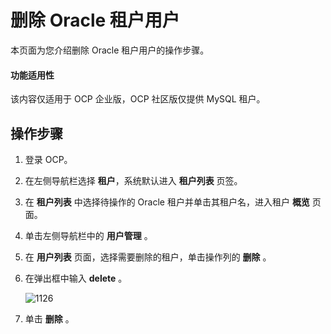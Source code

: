 # 删除 Oracle 租户用户

本页面为您介绍删除 Oracle 租户用户的操作步骤。

<main id="notice" type='notice'>
<h4>功能适用性</h4>
<p>该内容仅适用于 OCP 企业版，OCP 社区版仅提供 MySQL 租户。</p>
</main>

## 操作步骤

1. 登录 OCP。

2. 在左侧导航栏选择 **租户**，系统默认进入 **租户列表** 页签。

3. 在 **租户列表** 中选择待操作的 Oracle 租户并单击其租户名，进入租户 **概览** 页面。

4. 单击左侧导航栏中的 **用户管理** 。

5. 在 **用户列表** 页面，选择需要删除的租户，单击操作列的 **删除** 。

6. 在弹出框中输入 **delete** 。

   ![1126](https://help-static-aliyun-doc.aliyuncs.com/assets/img/zh-CN/7581197361/p359542.png)

7. 单击 **删除** 。
